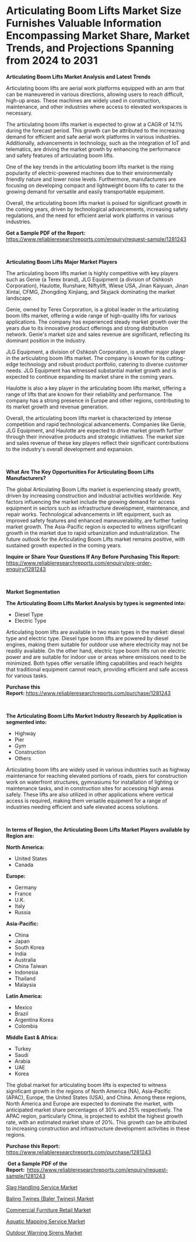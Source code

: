 <p><h1>Articulating Boom Lifts Market Size Furnishes Valuable Information Encompassing Market Share, Market Trends, and Projections Spanning from 2024 to 2031</h1></p><p><strong>Articulating Boom Lifts Market Analysis and Latest Trends</strong></p>
<p><p>Articulating boom lifts are aerial work platforms equipped with an arm that can be maneuvered in various directions, allowing users to reach difficult, high-up areas. These machines are widely used in construction, maintenance, and other industries where access to elevated workspaces is necessary.</p><p>The articulating boom lifts market is expected to grow at a CAGR of 14.1% during the forecast period. This growth can be attributed to the increasing demand for efficient and safe aerial work platforms in various industries. Additionally, advancements in technology, such as the integration of IoT and telematics, are driving the market growth by enhancing the performance and safety features of articulating boom lifts.</p><p>One of the key trends in the articulating boom lifts market is the rising popularity of electric-powered machines due to their environmentally friendly nature and lower noise levels. Furthermore, manufacturers are focusing on developing compact and lightweight boom lifts to cater to the growing demand for versatile and easily transportable equipment.</p><p>Overall, the articulating boom lifts market is poised for significant growth in the coming years, driven by technological advancements, increasing safety regulations, and the need for efficient aerial work platforms in various industries.</p></p>
<p><strong>Get a Sample PDF of the Report:&nbsp;</strong> <a href="https://www.reliableresearchreports.com/enquiry/request-sample/1281243">https://www.reliableresearchreports.com/enquiry/request-sample/1281243</a></p>
<p>&nbsp;</p>
<p><strong>Articulating Boom Lifts Major Market Players</strong></p>
<p><p>The articulating boom lifts market is highly competitive with key players such as Genie (a Terex brand), JLG Equipment (a division of Oshkosh Corporation), Haulotte, Runshare, Niftylift, Wiese USA, Jinan Kaiyuan, Jinan Xintai, CFMG, Zhongding Xinjiang, and Skyjack dominating the market landscape.</p><p>Genie, owned by Terex Corporation, is a global leader in the articulating boom lifts market, offering a wide range of high-quality lifts for various applications. The company has experienced steady market growth over the years due to its innovative product offerings and strong distribution network. Genie's market size and sales revenue are significant, reflecting its dominant position in the industry.</p><p>JLG Equipment, a division of Oshkosh Corporation, is another major player in the articulating boom lifts market. The company is known for its cutting-edge technology and robust product portfolio, catering to diverse customer needs. JLG Equipment has witnessed substantial market growth and is expected to continue expanding its market share in the coming years.</p><p>Haulotte is also a key player in the articulating boom lifts market, offering a range of lifts that are known for their reliability and performance. The company has a strong presence in Europe and other regions, contributing to its market growth and revenue generation.</p><p>Overall, the articulating boom lifts market is characterized by intense competition and rapid technological advancements. Companies like Genie, JLG Equipment, and Haulotte are expected to drive market growth further through their innovative products and strategic initiatives. The market size and sales revenue of these key players reflect their significant contributions to the industry's overall development and expansion.</p></p>
<p>&nbsp;</p>
<p><strong>What Are The Key Opportunities For Articulating Boom Lifts Manufacturers?</strong></p>
<p><p>The global Articulating Boom Lifts market is experiencing steady growth, driven by increasing construction and industrial activities worldwide. Key factors influencing the market include the growing demand for access equipment in sectors such as infrastructure development, maintenance, and repair works. Technological advancements in lift equipment, such as improved safety features and enhanced maneuverability, are further fueling market growth. The Asia-Pacific region is expected to witness significant growth in the market due to rapid urbanization and industrialization. The future outlook for the Articulating Boom Lifts market remains positive, with sustained growth expected in the coming years.</p></p>
<p><strong>Inquire or Share Your Questions If Any Before Purchasing This Report:</strong> <a href="https://www.reliableresearchreports.com/enquiry/pre-order-enquiry/1281243">https://www.reliableresearchreports.com/enquiry/pre-order-enquiry/1281243</a></p>
<p>&nbsp;</p>
<p><strong>Market Segmentation</strong></p>
<p><strong>The Articulating Boom Lifts Market Analysis by types is segmented into:</strong></p>
<p><ul><li>Diesel Type</li><li>Electric Type</li></ul></p>
<p><p>Articulating boom lifts are available in two main types in the market: diesel type and electric type. Diesel type boom lifts are powered by diesel engines, making them suitable for outdoor use where electricity may not be readily available. On the other hand, electric type boom lifts run on electric power and are suitable for indoor use or areas where emissions need to be minimized. Both types offer versatile lifting capabilities and reach heights that traditional equipment cannot reach, providing efficient and safe access for various tasks.</p></p>
<p><strong>Purchase this Report:&nbsp;</strong><a href="https://www.reliableresearchreports.com/purchase/1281243">https://www.reliableresearchreports.com/purchase/1281243</a></p>
<p>&nbsp;</p>
<p><strong>The Articulating Boom Lifts Market Industry Research by Application is segmented into:</strong></p>
<p><ul><li>Highway</li><li>Pier</li><li>Gym</li><li>Construction</li><li>Others</li></ul></p>
<p><p>Articulating boom lifts are widely used in various industries such as highway maintenance for reaching elevated portions of roads, piers for construction work on waterfront structures, gymnasiums for installation of lighting or maintenance tasks, and in construction sites for accessing high areas safely. These lifts are also utilized in other applications where vertical access is required, making them versatile equipment for a range of industries needing efficient and safe elevated access solutions.</p></p>
<p>&nbsp;</p>
<p><strong>In terms of Region, the Articulating Boom Lifts Market Players available by Region are:</strong></p>
<p>
    <p> <strong> North America: </strong>
        <ul>
            <li>United States</li>
            <li>Canada</li>
        </ul>
        </p> 
    <p> <strong> Europe: </strong>
        <ul>
            <li>Germany</li>
            <li>France</li>
            <li>U.K.</li>
            <li>Italy</li>
            <li>Russia</li>
        </ul>
        </p> 
    <p> <strong> Asia-Pacific: </strong>
        <ul>
            <li>China</li>
            <li>Japan</li>
            <li>South Korea</li>
            <li>India</li>
            <li>Australia</li>
            <li>China Taiwan</li>
            <li>Indonesia</li>
            <li>Thailand</li>
            <li>Malaysia</li>
        </ul>
        </p> 
    <p> <strong> Latin America: </strong>
        <ul>
            <li>Mexico</li>
            <li>Brazil</li>
            <li>Argentina Korea</li>
            <li>Colombia</li>
        </ul>
        </p> 
    <p> <strong> Middle East & Africa: </strong>
        <ul>
            <li>Turkey</li>
            <li>Saudi</li>
            <li>Arabia</li>
            <li>UAE</li>
            <li>Korea</li>
        </ul>
    </p>
    </p>
<p><p>The global market for articulating boom lifts is expected to witness significant growth in the regions of North America (NA), Asia-Pacific (APAC), Europe, the United States (USA), and China. Among these regions, North America and Europe are expected to dominate the market, with anticipated market share percentages of 30% and 25% respectively. The APAC region, particularly China, is projected to exhibit the highest growth rate, with an estimated market share of 20%. This growth can be attributed to increasing construction and infrastructure development activities in these regions.</p></p>
<p><strong>Purchase this Report: </strong><a href="https://www.reliableresearchreports.com/purchase/1281243">https://www.reliableresearchreports.com/purchase/1281243</a></p>
<p>&nbsp;<strong>Get a Sample PDF of the Report:&nbsp;&nbsp;</strong><a href="https://www.reliableresearchreports.com/enquiry/request-sample/1281243">https://www.reliableresearchreports.com/enquiry/request-sample/1281243</a></p>
<p><strong></strong></p>
<p><p><a href="https://github.com/dimitrishawkinswaynenp91rgz/Market-Research-Report-List-1/blob/main/slag-handling-service-market.md">Slag Handling Service Market</a></p><p><a href="https://github.com/changoleonlaverguenzanoexiste/Market-Research-Report-List-2/blob/main/baling-twines-baler-twines-market.md">Baling Twines (Baler Twines) Market</a></p><p><a href="https://github.com/tamvrosiya/Market-Research-Report-List-2/blob/main/commercial-furniture-retail-market.md">Commercial Furniture Retail Market</a></p><p><a href="https://github.com/pizolina/Market-Research-Report-List-3/blob/main/aquatic-mapping-service-market.md">Aquatic Mapping Service Market</a></p><p><a href="https://issuu.com/reportprime-2/docs/outdoor-warning-sirens-market-size-2030.pptx">Outdoor Warning Sirens Market</a></p></p>